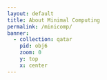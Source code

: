 ```yaml
---
layout: default
title: About Minimal Computing
permalink: /minicomp/
banner:
  - collection: qatar
    pid: obj6
    zoom: 0
    y: top
    x: center
---
```

